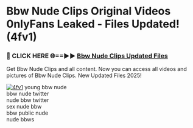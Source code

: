 # Bbw Nude Clips Original Videos 0nlyFans Leaked - Files Updated! (4fv1)

<h3>🔴 CLICK HERE 🌐==►► <a href="https://tinyurl.com/52m3yx9h" rel="nofollow">Bbw Nude Clips Updated Files</a></h3>

Get Bbw Nude Clips and all content. Now you can access all videos and pictures of Bbw Nude Clips. New Updated Files 2025!

[![4fv1](https://i.imgur.com/TnHtlc8.gif)](https://tinyurl.com/52m3yx9h)
young bbw nude<br>
bbw nude twitter<br>
nude bbw twitter<br>
sex nude bbw<br>
bbw public nude<br>
nude bbws